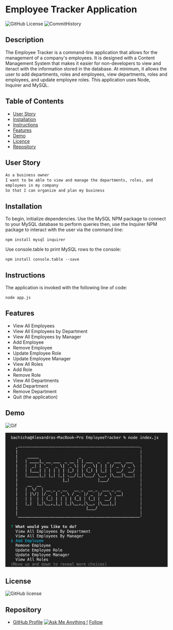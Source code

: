 # Employee Tracker Application

![GitHub License](https://img.shields.io/badge/made%20by-%40alexbachicha-orange)
![CommitHistory](https://img.shields.io/github/last-commit/alexbachicha/EmployeeTracker)

## Description 

The Employee Tracker is a command-line application that allows for the management of a company's employees. It is designed with a Content Management System that makes it easier for non-developers to view and iteract with the information stored in the database. At minimum, it allows the user to add departments, roles and employees, view departments, roles and employees, and update employee roles. This application uses Node, Inquirer and MySQL.

## Table of Contents

- [User Story](#UserStory)
- [Installation](#Installation)
- [Instructions](#Instructions)
- [Features](#Features)
- [Demo](#Demo)
- [Licence](#Licence)
- [Repository](#Repository)

## User Story

```
As a business owner
I want to be able to view and manage the departments, roles, and employees in my company
So that I can organize and plan my business
```

## Installation 

To begin, initialize dependencies. Use the MySQL NPM package to connect to your MySQL database to perform queries then, use the Inquirer NPM package to interact with the user via the command line:

```
npm install mysql inquirer 
```

Use console.table to print MySQL rows to the console:

```
npm install console.table --save
```

## Instructions

The application is invoked with the following line of code:

```
node app.js
```

## Features

- View All Employees
- View All Employees by Department
- View All Employees by Manager
- Add Employee
- Remove Employee
- Update Employee Role
- Update Employee Manager
- View All Roles
- Add Role
- Remove Role
- View All Departments
- Add Department
- Remove Department 
- Quit (the application)

## Demo

![Gif](assets/demo.gif)

![Demo](assets/screenshot.png)

## License 

![GitHub license](https://img.shields.io/badge/license-MIT-blue.svg)

## Repository

- [GitHub Profile](https://github.com/alexbachicha)
[![Ask Me Anything !](https://img.shields.io/badge/Ask%20me-anything-1abc9c.svg)](https://github.com/alexbachicha)
[Follow](https://img.shields.io/github/followers/alexbachicha?label=Follow&style=social)
